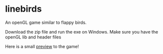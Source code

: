 # linebirds
An openGL game similar to flappy birds.

Download the zip file and run the exe on Windows. Make sure you have the openGL lib and header files

Here is a small [preview](//vimeo.com/172310910) to the game!
